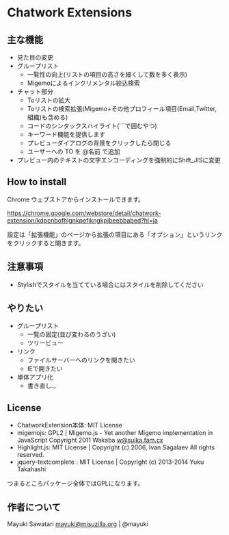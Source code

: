 ﻿Chatwork Extensions
===================

主な機能
--------
- 見た目の変更
- グループリスト
  - 一覧性の向上(リストの項目の高さを細くして数を多く表示)
  - Migemoによるインクリメンタル絞込検索
- チャット部分
  - Toリストの拡大
  - Toリストの検索拡張(Migemo+その他プロフィール項目(Email,Twitter,組織)も含める)
  - コードのシンタックスハイライト(```で囲むやつ)
  - キーワード機能を提供します
  - プレビューダイアログの背景をクリックしたら閉じる
  - ユーザーへの TO を @名前 で追加
- プレビュー内のテキストの文字エンコーディングを強制的にShift_JISに変更

How to install
--------------
Chrome ウェブストアからインストールできます。

https://chrome.google.com/webstore/detail/chatwork-extension/kdpcnbofhlgnkpefjkngkpjbeebbabed?hl=ja

設定は「拡張機能」のページから拡張の項目にある「オプション」というリンクをクリックすると開きます。

注意事項
--------
- Stylishでスタイルを当てている場合にはスタイルを削除してください


やりたい
--------

- グループリスト
  - 一覧の固定(並び変わるのうざい)
  - ツリービュー
- リンク
  - ファイルサーバーへのリンクを開きたい
  - IEで開きたい
- 単体アプリ化
  - 書き直し…

License
-------
- ChatworkExtension本体: MIT License
- migemojs: GPL2 | Migemo.js - Yet another Migemo implementation in JavaScript Copyright 2011 Wakaba <w@suika.fam.cx>
- Highlight.js: MIT License | Copyright (c) 2006, Ivan Sagalaev All rights reserved.
- jquery-textcomplete : MIT License | Copyright (c) 2013-2014 Yuku Takahashi

つまるところパッケージ全体ではGPLになります。

作者について
-----------
Mayuki Sawatari <mayuki@misuzilla.org> | @mayuki
